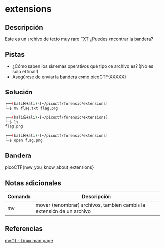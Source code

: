 # extensions

## Descripción
Este es un archivo de texto muy raro [TXT](https://jupiter.challenges.picoctf.org/static/e7e5d188621ee705ceeb0452525412ef/flag.txt) ¿Puedes encontrar la bandera?

## Pistas
- ¿Cómo saben los sistemas operativos qué tipo de archivo es? (¡No es sólo el final!)
- Asegúrese de enviar la bandera como picoCTF{XXXXX}

## Solución
```bash
┌──(kali㉿kali)-[~/picoctf/forensic/extensions]
└─$ mv flag.txt flag.png
                                                                                                    
┌──(kali㉿kali)-[~/picoctf/forensic/extensions]
└─$ ls
flag.png
                                                                                                    
┌──(kali㉿kali)-[~/picoctf/forensic/extensions]
└─$ open flag.png  
```

## Bandera
picoCTF{now_you_know_about_extensions}

## Notas adicionales
| Comando | Descripción |
|--------|--------|
| mv | mover (renombrar) archivos, tambien cambia la extensión de un archivo |

## Referencias
[mv(1) - Linux man page](https://linux.die.net/man/1/mv)